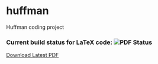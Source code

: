 # huffman
Huffman coding project
### Current build status for LaTeX code: ![PDF Status](https://www.sharelatex.com/github/repos/therealartifex/huffman/builds/latest/badge.svg)
[Download Latest PDF](https://www.sharelatex.com/github/repos/therealartifex/huffman/builds/latest/output.pdf)
